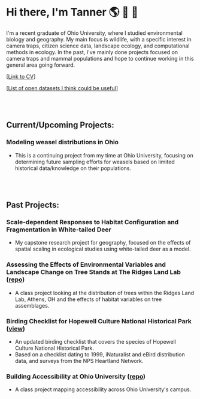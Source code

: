 # Hi there, I'm Tanner 🌎 🦌  🌱
I'm a recent graduate of Ohio University, where I studied environmental biology and geography. My main focus is wildlife, with a specific interest in camera traps, citizen science data, landscape ecology, and computational methods in ecology. In the past, I've mainly done projects focused on camera traps and mammal populations and hope to continue working in this general area going forward. 

[[Link to CV](https://github.com/oxyppgyn/oxyppgyn/blob/ea1ecca95397a9581be1a24be509656afc07f76f/Generalized%20CV%20-%20Hammond%2C%20Tanner.pdf)]

[[List of open datasets I think could be useful](https://github.com/oxyppgyn/oxyppgyn/blob/e745cc6770039570eded301ec9532ead2a1c9070/data_sources.md)]


<br></br>

## Current/Upcoming Projects:
### Modeling weasel distributions in Ohio
* This is a continuing project from my time at Ohio University, focusing on determining future sampling efforts for weasels based on limited historical data/knowledge on their populations.

<br></br>
## Past Projects:
### Scale-dependent Responses to Habitat Configuration and Fragmentation in White-tailed Deer
* My capstone research project for geography, focused on the effects of spatial scaling in ecological studies using white-tailed deer as a model.
### Assessing the Effects of Environmental Variables and Landscape Change on Tree Stands at The Ridges Land Lab ([repo](https://github.com/oxyppgyn/ou-field-ecology-tree-proj))
* A class project looking at the distribution of trees within the Ridges Land Lab, Athens, OH and the effects of habitat variables on tree assemblages.
### Birding Checklist for Hopewell Culture National Historical Park ([view](https://github.com/oxyppgyn/oxyppgyn/blob/7b2bf2eebe685e3046035e61cd2523549599d58f/images/HOCU%20Birding%20Checklist.pdf))
* An updated birding checklist that covers the species of Hopewell Culture National Historical Park.
* Based on a checklist dating to 1999, iNaturalist and eBird distribution data, and surveys from the NPS Heartland Network.
### Building Accessibility at Ohio University ([repo](https://github.com/oxyppgyn/ou-building-accessibility))
* A class project mapping accessibility across Ohio University's campus.

<!--
**oxyppgyn/oxyppgyn** is a ✨ _special_ ✨ repository because its `README.md` (this file) appears on your GitHub profile.

Here are some ideas to get you started:

- 🔭 I’m currently working on ...
- 🌱 I’m currently learning ...
- 👯 I’m looking to collaborate on ...
- 🤔 I’m looking for help with ...
- 💬 Ask me about ...
- 📫 How to reach me: ...
- 😄 Pronouns: ...
- ⚡ Fun fact: ...
-->
